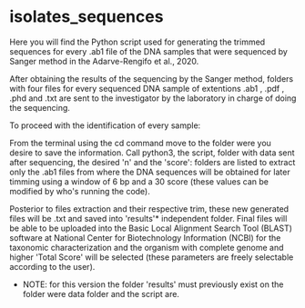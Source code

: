 # isolates_sequences
Here you will find the Python script used for generating the trimmed sequences for every .ab1 file of the DNA samples that were sequenced by Sanger method in the Adarve-Rengifo et al., 2020.

After obtaining the results of the sequencing by the Sanger method, folders with four files for every sequenced DNA sample of extentions .ab1 , .pdf , .phd and .txt are sent to the investigator by the laboratory in charge of doing the sequencing. 

To proceed with the identification of every sample:

From the terminal using the cd command move to the folder were you desire to save the information. Call python3, the script, folder with data sent after sequencing, the desired 'n' and the 'score': folders are listed to extract only the .ab1 files from where the DNA sequences will be obtained for later timming using a window of 6 bp and a 30 score (these values can be modified by who's running the code).

Posterior to files extraction and their respective trim, these new generated files will be .txt and saved into 'results'* independent folder. Final files will be able to be uploaded into the Basic Local Alignment Search Tool (BLAST) software at National Center for Biotechnology Information (NCBI) for the taxonomic characterization and the organism with complete genome and higher 'Total Score' will be selected (these parameters are freely selectable according to the user).

* NOTE: for this version the folder 'results' must previously exist on the folder were data folder and the script are.
